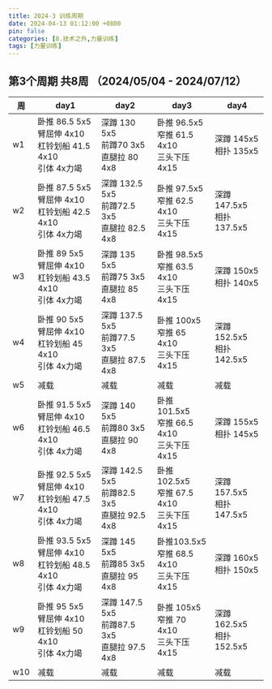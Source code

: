 ```yaml
---
title: 2024-3 训练周期
date: 2024-04-13 01:12:00 +0800
pin: false 
categories: [8.技术之外,力量训练]
tags: [力量训练]
---
```


## 第3个周期 共8周 （2024/05/04 - 2024/07/12） 

| 周   | day1                                                        | day2                                           | day3                                        | day4                       |
| --- | ----------------------------------------------------------- | ---------------------------------------------- | ------------------------------------------- | -------------------------- |
| w1  | 卧推 86.5 5x5<br />臂屈伸  4x10<br />杠铃划船 41.5 4x10<br />引体 4x力竭 | 深蹲 130 5x5<br />前蹲70 3x5<br />直腿拉 80 4x8       | 卧推 96.5x5<br />窄推 61.5 4x10<br />三头下压 4x15  | 深蹲 145x5<br />相扑 135x5     |
| w2  | 卧推 87.5 5x5<br />臂屈伸  4x10<br />杠铃划船 42.5 4x10<br />引体 4x力竭 | 深蹲 132.5 5x5<br />前蹲72.5 3x5<br />直腿拉 82.5 4x8 | 卧推 97.5x5<br />窄推 62.5 4x10<br />三头下压 4x15  | 深蹲 147.5x5<br />相扑 137.5x5 |
| w3  | 卧推 89 5x5<br />臂屈伸  4x10<br />杠铃划船 43.5 4x10<br />引体 4x力竭   | 深蹲 135 5x5<br />前蹲75 3x5<br />直腿拉 85 4x8       | 卧推 98.5x5<br />窄推 63.5 4x10<br />三头下压 4x15  | 深蹲 150x5<br />相扑 140x5     |
| w4  | 卧推 90 5x5<br />臂屈伸  4x10<br />杠铃划船 45 4x10<br />引体 4x力竭     | 深蹲 137.5 5x5<br />前蹲77.5 3x5<br />直腿拉 87.5 4x8 | 卧推 100x5<br />窄推 65 4x10<br />三头下压 4x15     | 深蹲 152.5x5<br />相扑142.5x5  |
| w5  | 减载                                                          | 减载                                             | 减载                                          | 减载                         |
| w6  | 卧推 91.5 5x5<br />臂屈伸  4x10<br />杠铃划船 46.5 4x10<br />引体 4x力竭 | 深蹲 140 5x5<br />前蹲80 3x5<br />直腿拉 90 4x8       | 卧推 101.5x5<br />窄推 66.5 4x10<br />三头下压 4x15 | 深蹲 155x5<br />相扑 145x5     |
| w7  | 卧推 92.5 5x5<br />臂屈伸  4x10<br />杠铃划船 47.5 4x10<br />引体 4x力竭 | 深蹲 142.5 5x5<br />前蹲82.5 3x5<br />直腿拉 92.5 4x8 | 卧推 102.5x5<br />窄推 67.5 4x10<br />三头下压 4x15 | 深蹲 157.5x5<br />相扑 147.5x5 |
| w8  | 卧推 93.5 5x5<br />臂屈伸  4x10<br />杠铃划船 48.5 4x10<br />引体 4x力竭 | 深蹲 145 5x5<br />前蹲85 3x5<br />直腿拉 95 4x8       | 卧推103.5x5<br />窄推 68.5 4x10<br />三头下压 4x15  | 深蹲 160x5<br />相扑 150x5     |
| w9  | 卧推 95 5x5<br />臂屈伸  4x10<br />杠铃划船 50 4x10<br />引体 4x力竭     | 深蹲 147.5 5x5<br />前蹲87.5 3x5<br />直腿拉 97.5 4x8 | 卧推 105x5<br />窄推 70 4x10<br />三头下压 4x15     | 深蹲 162.5x5<br />相扑 152.5x5 |
| w10 | 减载                                                          | 减载                                             | 减载                                          | 减载                         |


